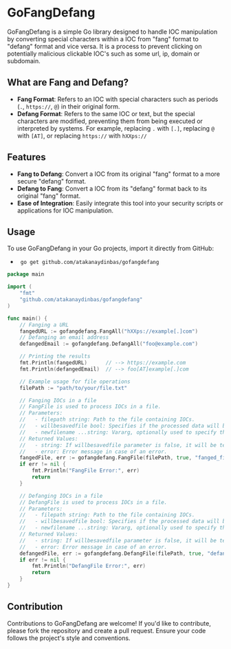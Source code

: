 # GoFangDefang

GoFangDefang is a simple Go library designed to handle IOC manipulation by converting special characters within a IOC from "fang" format to "defang" format and vice versa. It is a process to prevent clicking on potentially malicious clickable IOC's such as some url, ip, domain or subdomain.

## What are Fang and Defang?

- **Fang Format**: Refers to an IOC with special characters such as periods (`.`, `https://`, `@`) in their original form.
- **Defang Format**: Refers to the same IOC or text, but the special characters are modified, preventing them from being executed or interpreted by systems. For example, replacing `.` with `[.]`, replacing `@` with `[AT]`, or replacing `https://` with `hXXps://`

## Features

- **Fang to Defang**: Convert a IOC from its original "fang" format to a more secure "defang" format.
- **Defang to Fang**: Convert a IOC from its "defang" format back to its original "fang" format.
- **Ease of Integration**: Easily integrate this tool into your security scripts or applications for IOC manipulation.

## Usage

To use GoFangDefang in your Go projects, import it directly from GitHub:
- ``` go get github.com/atakanaydinbas/gofangdefang```

```go
package main

import (
    "fmt"
    "github.com/atakanaydinbas/gofangdefang"
)

func main() {
    // Fanging a URL
    fangedURL := gofangdefang.FangAll("hXXps://example[.]com")
    // Defanging an email address
    defangedEmail := gofangdefang.DefangAll("foo@example.com")

    // Printing the results
    fmt.Println(fangedURL)      // --> https://example.com
    fmt.Println(defangedEmail)  // --> foo[AT]example[.]com

    // Example usage for file operations
    filePath := "path/to/your/file.txt"

    // Fanging IOCs in a file
    // FangFile is used to process IOCs in a file.
    // Parameters:
    //   - filepath string: Path to the file containing IOCs.
    //   - willbesavedfile bool: Specifies if the processed data will be saved to a new file or not.
    //   - newfilename ...string: Vararg, optionally used to specify the new filename.
    // Returned Values:
    //   - string: If willbesavedfile parameter is false, it will be text file of given file. If willbesavedfile parameter is true, it will be ""
    //   - error: Error message in case of an error.
    fangedFile, err := gofangdefang.FangFile(filePath, true, "fanged_file.txt")
    if err != nil {
        fmt.Println("FangFile Error:", err)
        return
    }

    // Defanging IOCs in a file
    // DefangFile is used to process IOCs in a file.
    // Parameters:
    //   - filepath string: Path to the file containing IOCs.
    //   - willbesavedfile bool: Specifies if the processed data will be saved to a new file or not.
    //   - newfilename ...string: Vararg, optionally used to specify the new filename.
    // Returned Values:
    //   - string: If willbesavedfile parameter is false, it will be text file of given file. If willbesavedfile parameter is true, it will be ""
    //   - error: Error message in case of an error.
    defangedFile, err := gofangdefang.DefangFile(filePath, true, "defanged_file.txt")
    if err != nil {
        fmt.Println("DefangFile Error:", err)
        return
    }
}
```

## Contribution
Contributions to GoFangDefang are welcome! If you'd like to contribute, please fork the repository and create a pull request. Ensure your code follows the project's style and conventions.
